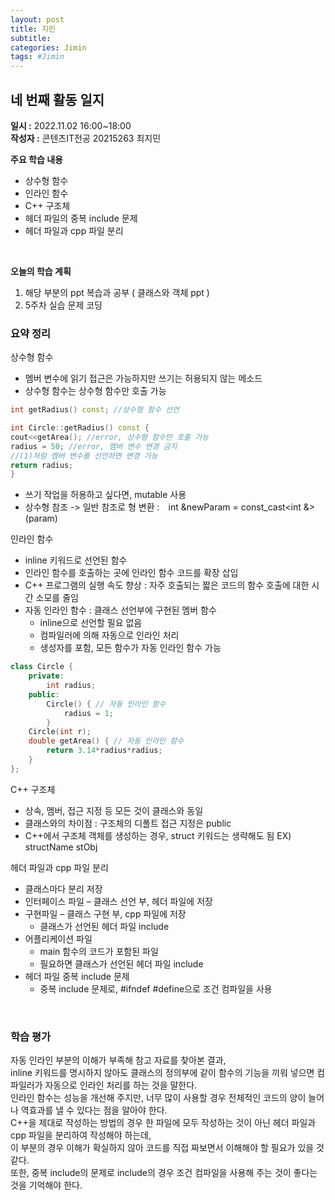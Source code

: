 ```yaml
---
layout: post
title: 지민
subtitle:
categories: Jimin
tags: #Jimin
---
```

## 네 번째 활동 일지
**일시 :** 2022.11.02 16:00~18:00  
**작성자 :** 콘텐츠IT전공 20215263 최지민 <br>

**주요 학습 내용**

- 상수형 함수
- 인라인 함수
- C++ 구조체
- 헤더 파일의 중복 include 문제
- 헤더 파일과 cpp 파일 분리
<br>

**오늘의 학습 계획** 

1. 해당 부분의 ppt 복습과 공부 ( 클래스와 객체 ppt )
2. 5주차 실습 문제 코딩

### 요약 정리 
상수형 함수
- 멤버 변수에 읽기 접근은 가능하지만 쓰기는 허용되지 않는 메소드
- 상수형 함수는 상수형 함수만 호출 가능

```c++
int getRadius() const; //상수형 함수 선언

int Circle::getRadius() const {
cout<<getArea(); //error, 상수형 함수만 호출 가능
radius = 50; //error, 멤버 변수 변경 금지
//(1)처럼 멤버 변수를 선언하면 변경 가능
return radius;
}
```

- 쓰기 작업을 허용하고 싶다면, mutable 사용
- 상수형 참조 -> 일반 참조로 형 변환 :　int &newParam = const_cast<int &>(param)

인라인 함수
- inline 키워드로 선언된 함수
- 인라인 함수를 호출하는 곳에 인라인 함수 코드를 확장 삽입
- C++ 프로그램의 실행 속도 향상 : 자주 호출되는 짧은 코드의 함수 호출에 대한 시간 소모를 줄임
- 자동 인라인 함수 : 클래스 선언부에 구현된 멤버 함수
	- inline으로 선언할 필요 없음
	- 컴파일러에 의해 자동으로 인라인 처리
	- 생성자를 포함, 모든 함수가 자동 인라인 함수 가능
```c++
class Circle {
	private:
		int radius;
	public:
		Circle() { // 자동 인라인 함수
			radius = 1;
		}
	Circle(int r); 
	double getArea() { // 자동 인라인 함수
		return 3.14*radius*radius;
	}
};
```

C++ 구조체
- 상속, 멤버, 접근 지정 등 모든 것이 클래스와 동일
- 클래스와의 차이점 : 구조체의 디폴트 접근 지정은 public
- C++에서 구조체 객체를 생성하는 경우, struct 키워드는 생략해도 됨 EX) structName stObj

헤더 파일과 cpp 파일 분리
- 클래스마다 분리 저장
- 인터페이스 파일 – 클래스 선언 부, 헤더 파일에 저장
- 구현파일 – 클래스 구현 부, cpp 파일에 저장
	- 클래스가 선언된 헤더 파일 include
- 어플리케이션 파일
	- main 함수의 코드가 포함된 파일
	- 필요하면 클래스가 선언된 헤더 파일 include
- 헤더 파일 중복 include 문제
  - 중복 include 문제로, #ifndef #define으로 조건 컴파일을 사용
<br>


### 학습 평가
자동 인라인 부분의 이해가 부족해 참고 자료를 찾아본 결과, <br>
inline 키워드를 명시하지 않아도 클래스의 정의부에 같이 함수의 기능을 끼워 넣으면 컴파일러가 자동으로 인라인 처리를 하는 것을 말한다.<br>
인라인 함수는 성능을 개선해 주지만, 너무 많이 사용할 경우 전체적인 코드의 양이 늘어나 역효과를 낼 수 있다는 점을 알아야 한다.<br>
C++을 제대로 작성하는 방법의 경우 한 파일에 모두 작성하는 것이 아닌 헤더 파일과 cpp 파일을 분리하여 작성해야 하는데,<br>
이 부분의 경우 이해가 확실하지 않아 코드를 직접 짜보면서 이해해야 할 필요가 있을 것 같다.<br>
또한, 중복 include의 문제로 include의 경우 조건 컴파일을 사용해 주는 것이 좋다는 것을 기억해야 한다.
